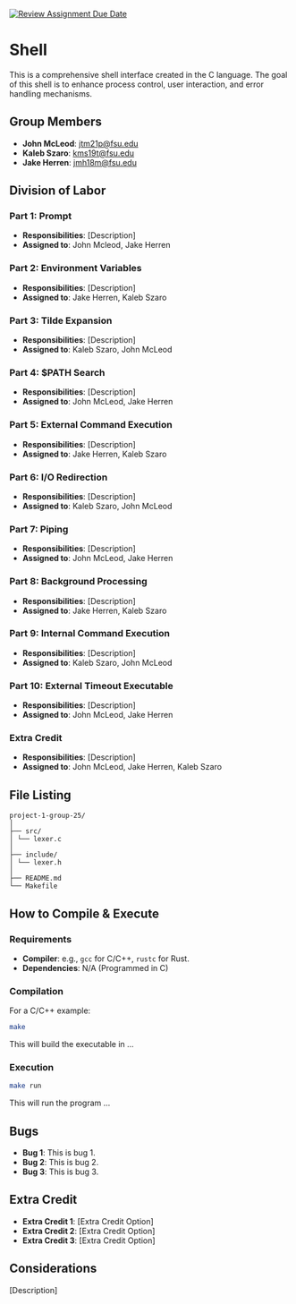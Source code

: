 [![Review Assignment Due Date](https://classroom.github.com/assets/deadline-readme-button-24ddc0f5d75046c5622901739e7c5dd533143b0c8e959d652212380cedb1ea36.svg)](https://classroom.github.com/a/wtw9xmrw)
# Shell
This is a comprehensive shell interface created in the C language. The goal of this shell is to enhance process control, user interaction, and error handling mechanisms. 
## Group Members
- **John McLeod**: jtm21p@fsu.edu
- **Kaleb Szaro**: kms19t@fsu.edu
- **Jake Herren**: jmh18m@fsu.edu
## Division of Labor

### Part 1: Prompt
- **Responsibilities**: [Description]
- **Assigned to**: John Mcleod, Jake Herren

### Part 2: Environment Variables
- **Responsibilities**: [Description]
- **Assigned to**: Jake Herren, Kaleb Szaro

### Part 3: Tilde Expansion
- **Responsibilities**: [Description]
- **Assigned to**: Kaleb Szaro, John McLeod

### Part 4: $PATH Search
- **Responsibilities**: [Description]
- **Assigned to**: John McLeod, Jake Herren

### Part 5: External Command Execution
- **Responsibilities**: [Description]
- **Assigned to**: Jake Herren, Kaleb Szaro

### Part 6: I/O Redirection
- **Responsibilities**: [Description]
- **Assigned to**: Kaleb Szaro, John McLeod

### Part 7: Piping
- **Responsibilities**: [Description]
- **Assigned to**: John McLeod, Jake Herren

### Part 8: Background Processing
- **Responsibilities**: [Description]
- **Assigned to**: Jake Herren, Kaleb Szaro

### Part 9: Internal Command Execution
- **Responsibilities**: [Description]
- **Assigned to**: Kaleb Szaro, John McLeod

### Part 10: External Timeout Executable
- **Responsibilities**: [Description]
- **Assigned to**: John McLeod, Jake Herren

### Extra Credit
- **Responsibilities**: [Description]
- **Assigned to**: John McLeod, Jake Herren, Kaleb Szaro

## File Listing
```
project-1-group-25/
│
├── src/
│ └── lexer.c
│
├── include/
│ └── lexer.h
│
├── README.md
└── Makefile
```
## How to Compile & Execute

### Requirements
- **Compiler**: e.g., `gcc` for C/C++, `rustc` for Rust.
- **Dependencies**: N/A (Programmed in C)

### Compilation
For a C/C++ example:
```bash
make
```
This will build the executable in ...
### Execution
```bash
make run
```
This will run the program ...

## Bugs
- **Bug 1**: This is bug 1.
- **Bug 2**: This is bug 2.
- **Bug 3**: This is bug 3.

## Extra Credit
- **Extra Credit 1**: [Extra Credit Option]
- **Extra Credit 2**: [Extra Credit Option]
- **Extra Credit 3**: [Extra Credit Option]

## Considerations
[Description]
